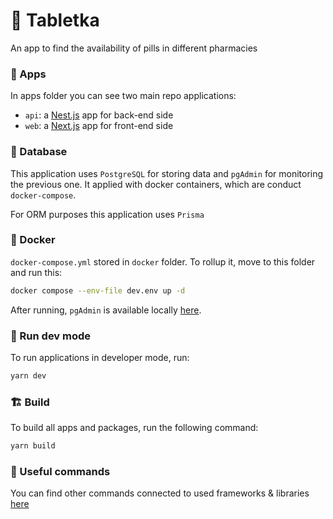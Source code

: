 # 💊 Tabletka

An app to find the availability of pills in different pharmacies

### 🧩 Apps

In apps folder you can see two main repo applications:

- `api`: a [Nest.js](https://nestjs.com/) app for back-end side
- `web`: a [Next.js](https://nextjs.org/) app for front-end side

### 💾 Database

This application uses `PostgreSQL` for storing data and `pgAdmin` for monitoring the previous one. 
It applied with docker containers, which are conduct `docker-compose`.

For ORM purposes this application uses `Prisma`

### 🐋 Docker

`docker-compose.yml` stored in `docker` folder. To rollup it, move to this folder and run this:

```sh
docker compose --env-file dev.env up -d
```

After running, `pgAdmin` is available locally [here](http://localhost:5050/browser/).

### 🏁 Run dev mode

To run applications in developer mode, run: 

```sh
yarn dev
```

### 🏗️ Build

To build all apps and packages, run the following command:

```sh
yarn build
```

### 📃 Useful commands
 
You can find other commands connected to used frameworks & libraries [here](./useful-commands.md)